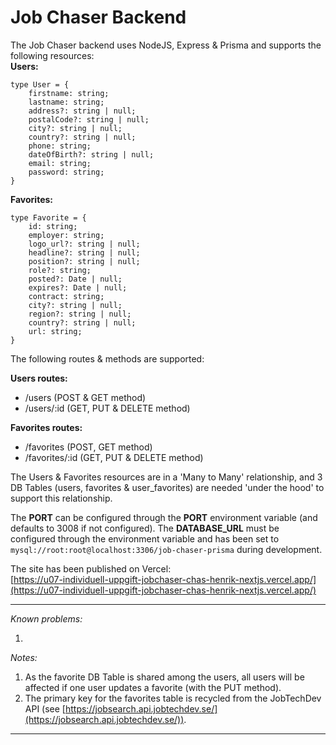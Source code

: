 # Job Chaser Backend

The Job Chaser backend uses NodeJS, Express & Prisma and supports the following resources:  
**Users:**
```
type User = {
    firstname: string;
    lastname: string;
    address?: string | null;
    postalCode?: string | null;
    city?: string | null;
    country?: string | null;
    phone: string;
    dateOfBirth?: string | null;
    email: string;
    password: string;
}
```
  
**Favorites:**
```
type Favorite = {
    id: string;
    employer: string;
    logo_url?: string | null;
    headline?: string | null;
    position?: string | null;
    role?: string;
    posted?: Date | null;
    expires?: Date | null;
    contract: string;
    city?: string | null;
    region?: string | null;
    country?: string | null;
    url: string;
}
``` 

The following routes & methods are supported:  
  
**Users routes:**
- /users (POST & GET method)
- /users/:id (GET, PUT & DELETE method)
  
**Favorites routes:**
- /favorites (POST, GET method)
- /favorites/:id (GET, PUT & DELETE method)

The Users & Favorites resources are in a 'Many to Many' relationship, and 3 DB Tables (users, favorites & user_favorites) are needed 'under the hood' to support this relationship.

The **PORT** can be configured through the **PORT** environment variable (and defaults to 3008 if not configured).
The **DATABASE_URL** must be configured through the environment variable and has been set to 
`mysql://root:root@localhost:3306/job-chaser-prisma` 
during development.

The site has been published on Vercel:  
[https://u07-individuell-uppgift-jobchaser-chas-henrik-nextjs.vercel.app/](https://u07-individuell-uppgift-jobchaser-chas-henrik-nextjs.vercel.app/)

***
*Known problems:*
  
1. 

*Notes:*
  
1. As the favorite DB Table is shared among the users, all users will be affected if one user updates a favorite (with the PUT method).
2. The primary key for the favorites table is recycled from the JobTechDev API (see [https://jobsearch.api.jobtechdev.se/](https://jobsearch.api.jobtechdev.se/)).

***
